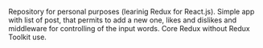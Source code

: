 Repository for personal purposes (learinig Redux for React.js). Simple app with list of post, that permits to add a new one, likes and dislikes and middleware for controlling of the input words. Core Redux without Redux Toolkit use.
